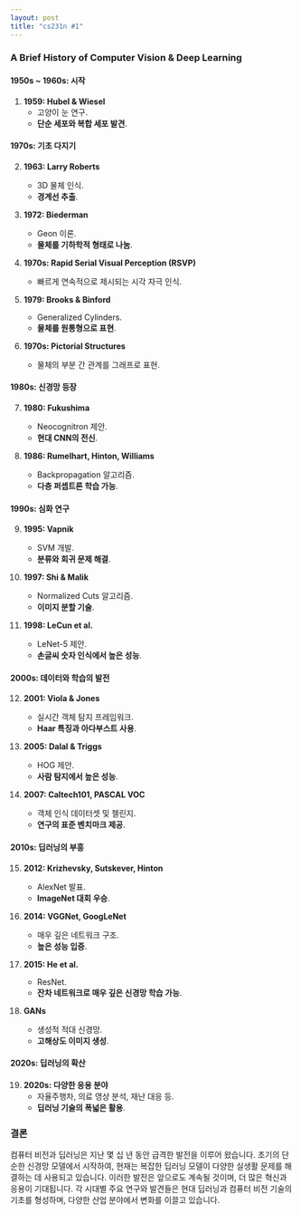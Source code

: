 ```yaml
---
layout: post
title: "cs231n #1"
---
```


### A Brief History of Computer Vision & Deep Learning

#### 1950s ~ 1960s: 시작

1. **1959: Hubel & Wiesel**
   - 고양이 눈 연구.
   - **단순 세포와 복합 세포 발견**.

#### 1970s: 기초 다지기

2. **1963: Larry Roberts**
   - 3D 물체 인식.
   - **경계선 추출**.

3. **1972: Biederman**
   - Geon 이론.
   - **물체를 기하학적 형태로 나눔**.

4. **1970s: Rapid Serial Visual Perception (RSVP)**
   - 빠르게 연속적으로 제시되는 시각 자극 인식.

5. **1979: Brooks & Binford**
   - Generalized Cylinders.
   - **물체를 원통형으로 표현**.

6. **1970s: Pictorial Structures**
   - 물체의 부분 간 관계를 그래프로 표현.

#### 1980s: 신경망 등장

7. **1980: Fukushima**
   - Neocognitron 제안.
   - **현대 CNN의 전신**.

8. **1986: Rumelhart, Hinton, Williams**
   - Backpropagation 알고리즘.
   - **다층 퍼셉트론 학습 가능**.

#### 1990s: 심화 연구

9. **1995: Vapnik**
   - SVM 개발.
   - **분류와 회귀 문제 해결**.

10. **1997: Shi & Malik**
    - Normalized Cuts 알고리즘.
    - **이미지 분할 기술**.

11. **1998: LeCun et al.**
    - LeNet-5 제안.
    - **손글씨 숫자 인식에서 높은 성능**.

#### 2000s: 데이터와 학습의 발전

12. **2001: Viola & Jones**
    - 실시간 객체 탐지 프레임워크.
    - **Haar 특징과 아다부스트 사용**.

13. **2005: Dalal & Triggs**
    - HOG 제안.
    - **사람 탐지에서 높은 성능**.

14. **2007: Caltech101, PASCAL VOC**
    - 객체 인식 데이터셋 및 챌린지.
    - **연구의 표준 벤치마크 제공**.

#### 2010s: 딥러닝의 부흥

15. **2012: Krizhevsky, Sutskever, Hinton**
    - AlexNet 발표.
    - **ImageNet 대회 우승**.

16. **2014: VGGNet, GoogLeNet**
    - 매우 깊은 네트워크 구조.
    - **높은 성능 입증**.

17. **2015: He et al.**
    - ResNet.
    - **잔차 네트워크로 매우 깊은 신경망 학습 가능**.

18. **GANs**
    - 생성적 적대 신경망.
    - **고해상도 이미지 생성**.

#### 2020s: 딥러닝의 확산

19. **2020s: 다양한 응용 분야**
    - 자율주행차, 의료 영상 분석, 재난 대응 등.
    - **딥러닝 기술의 폭넓은 활용**.

### 결론

컴퓨터 비전과 딥러닝은 지난 몇 십 년 동안 급격한 발전을 이루어 왔습니다. 초기의 단순한 신경망 모델에서 시작하여, 현재는 복잡한 딥러닝 모델이 다양한 실생활 문제를 해결하는 데 사용되고 있습니다. 이러한 발전은 앞으로도 계속될 것이며, 더 많은 혁신과 응용이 기대됩니다. 각 시대별 주요 연구와 발견들은 현대 딥러닝과 컴퓨터 비전 기술의 기초를 형성하며, 다양한 산업 분야에서 변화를 이끌고 있습니다.
